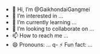 - 👋 Hi, I’m @GaikhondaiGangmei
- 👀 I’m interested in ...
- 🌱 I’m currently learning ...
- 💞️ I’m looking to collaborate on ...
- 📫 How to reach me ...
- 😄 Pronouns: ...
q- ⚡ Fun fact: ...

<!---
GaikhondaiGangmei/GaikhondaiGangmei is a ✨ special ✨ repository because its `README.md` (this file) appears on your GitHub profile.
You can click the Preview link to take a look at your changes.
--->
